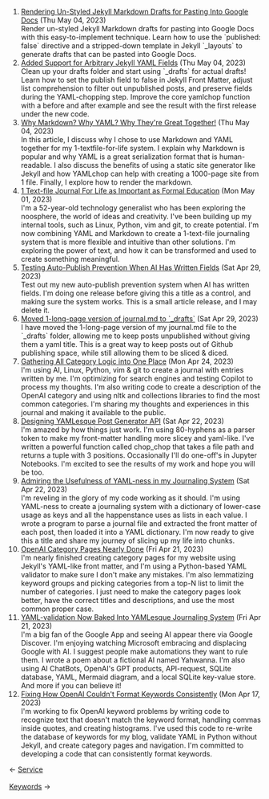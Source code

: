 <ol>
<li><a href="/blog/rendering-un-styled-jekyll-markdown-drafts-for-pasting-into-google-docs/">Rendering Un-Styled Jekyll Markdown Drafts for Pasting Into Google Docs</a> (Thu May 04, 2023)
<br/>Render un-styled Jekyll Markdown drafts for pasting into Google Docs with this easy-to-implement technique. Learn how to use the `published: false` directive and a stripped-down template in Jekyll `_layouts` to generate drafts that can be pasted into Google Docs.</li>
<li><a href="/blog/added-support-for-arbitrary-jekyll-yaml-fields/">Added Support for Arbitrary Jekyll YAML Fields</a> (Thu May 04, 2023)
<br/>Clean up your drafts folder and start using `_drafts` for actual drafts! Learn how to set the publish field to false in Jekyll Front Matter, adjust list comprehension to filter out unpublished posts, and preserve fields during the YAML-chopping step. Improve the core yamlchop function with a before and after example and see the result with the first release under the new code.</li>
<li><a href="/blog/why-markdown-why-yaml-why-they-re-great-together/">Why Markdown? Why YAML? Why They're Great Together!</a> (Thu May 04, 2023)
<br/>In this article, I discuss why I chose to use Markdown and YAML together for my 1-textfile-for-life system. I explain why Markdown is popular and why YAML is a great serialization format that is human-readable. I also discuss the benefits of using a static site generator like Jekyll and how YAMLchop can help with creating a 1000-page site from 1 file. Finally, I explore how to render the markdown.</li>
<li><a href="/blog/1-text-file-journal-for-life-as-important-as-formal-education/">1 Text-file Journal For Life as Important as Formal Education</a> (Mon May 01, 2023)
<br/>I'm a 52-year-old technology generalist who has been exploring the noosphere, the world of ideas and creativity. I've been building up my internal tools, such as Linux, Python, vim and git, to create potential. I'm now combining YAML and Markdown to create a 1-text-file journaling system that is more flexible and intuitive than other solutions. I'm exploring the power of text, and how it can be transformed and used to create something meaningful.</li>
<li><a href="/blog/testing-auto-publish-prevention-when-ai-has-written-fields/">Testing Auto-Publish Prevention When AI Has Written Fields</a> (Sat Apr 29, 2023)
<br/>Test out my new auto-publish prevention system when AI has written fields. I'm doing one release before giving this a title as a control, and making sure the system works. This is a small article release, and I may delete it.</li>
<li><a href="/blog/moved-1-long-page-version-of-journal-md-to-drafts/">Moved 1-long-page version of journal.md to `_drafts`</a> (Sat Apr 29, 2023)
<br/>I have moved the 1-long-page version of my journal.md file to the `_drafts` folder, allowing me to keep posts unpublished without giving them a yaml title. This is a great way to keep posts out of Github publishing space, while still allowing them to be sliced & diced.</li>
<li><a href="/blog/gathering-all-category-logic-into-one-place/">Gathering All Category Logic into One Place</a> (Mon Apr 24, 2023)
<br/>I'm using AI, Linux, Python, vim & git to create a journal with entries written by me. I'm optimizing for search engines and testing Copilot to process my thoughts. I'm also writing code to create a description of the OpenAI category and using nltk and collections libraries to find the most common categories. I'm sharing my thoughts and experiences in this journal and making it available to the public.</li>
<li><a href="/blog/designing-yamlesque-post-generator-api/">Designing YAMLesque Post Generator API</a> (Sat Apr 22, 2023)
<br/>I'm amazed by how things just work. I'm using 80-hyphens as a parser token to make my front-matter handling more slicey and yaml-like. I've written a powerful function called chop_chop that takes a file path and returns a tuple with 3 positions. Occasionally I'll do one-off's in Jupyter Notebooks. I'm excited to see the results of my work and hope you will be too.</li>
<li><a href="/blog/admiring-the-usefulness-of-yaml-ness-in-my-journaling-system/">Admiring the Usefulness of YAML-ness in my Journaling System</a> (Sat Apr 22, 2023)
<br/>I'm reveling in the glory of my code working as it should. I'm using YAML-ness to create a journaling system with a dictionary of lower-case usage as keys and all the happenstance uses as lists in each value. I wrote a program to parse a journal file and extracted the front matter of each post, then loaded it into a YAML dictionary. I'm now ready to give this a title and share my journey of slicing up my life into chunks.</li>
<li><a href="/blog/openai-category-pages-nearly-done/">OpenAI Category Pages Nearly Done</a> (Fri Apr 21, 2023)
<br/>I'm nearly finished creating category pages for my website using Jekyll's YAML-like front matter, and I'm using a Python-based YAML validator to make sure I don't make any mistakes. I'm also lemmatizing keyword groups and picking categories from a top-N list to limit the number of categories. I just need to make the category pages look better, have the correct titles and descriptions, and use the most common proper case.</li>
<li><a href="/blog/yaml-validation-now-baked-into-yamlesque-journaling-system/">YAML-validation Now Baked Into YAMLesque Journaling System</a> (Fri Apr 21, 2023)
<br/>I'm a big fan of the Google App and seeing AI appear there via Google Discover. I'm enjoying watching Microsoft embracing and displacing Google with AI. I suggest people make automations they want to rule them. I wrote a poem about a fictional AI named Yahwanna. I'm also using AI ChatBots, OpenAI's GPT products, API-request, SQLite database, YAML, Mermaid diagram, and a local SQLite key-value store. And more if you can believe it!</li>
<li><a href="/blog/fixing-how-openai-couldn-t-format-keywords-consistently/">Fixing How OpenAI Couldn't Format Keywords Consistently</a> (Mon Apr 17, 2023)
<br/>I'm working to fix OpenAI keyword problems by writing code to recognize text that doesn't match the keyword format, handling commas inside quotes, and creating histograms. I've used this code to re-write the database of keywords for my blog, validate YAML in Python without Jekyll, and create category pages and navigation. I'm committed to developing a code that can consistently format keywords.</li>
</ol>
<div class="post-nav"><div class="post-nav-prev"><span class="arrow">&larr;&nbsp;</span><a href="/service/">Service</a></div> &nbsp; <div class="post-nav-next"><a href="/keywords/">Keywords</a><span class="arrow">&nbsp;&rarr;</span></div></div>